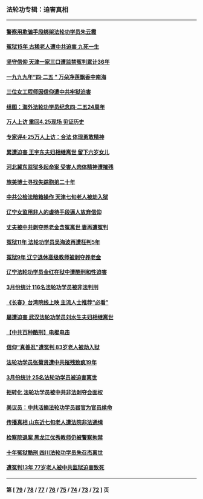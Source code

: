 ### 法轮功专辑：迫害真相
---
#### [警察用欺骗手段绑架法轮功学员朱云霞](../../pages/nf4379/n13985959.md?05030430) 
#### [冤狱15年 古稀老人遭中共迫害 九死一生](../../pages/nf4379/n13985199.md?05030430) 
#### [坚守信仰 天津一家三口遭监禁冤判累计36年](../../pages/nf4379/n13983791.md?05030430) 
#### [一九九九年“四·二五 ” 万朵净莲飘香中南海](../../pages/nf4379/n13984266.md?05030430) 
#### [三位女工程师因信仰遭中共牢狱迫害](../../pages/nf4379/n13982891.md?05030430) 
#### [组图：海外法轮功学员纪念四‧二五24周年](../../pages/nf4379/n13979790.md?05030430) 
#### [万人上访 重回4.25现场 见证历史](../../pages/nf4379/n13979775.md?05030430) 
#### [专家评4‧25万人上访：合法 体现勇敢精神](../../pages/nf4379/n13975820.md?05030430) 
#### [累遭迫害 王宇东夫妇相继离世 留下六岁女儿](../../pages/nf4379/n13977555.md?05030430) 
#### [河北冀东监狱多起命案 受害人肉体精神遭摧残](../../pages/nf4379/n13976483.md?05030430) 
#### [旅美博士寻找失踪胞弟二十年](../../pages/nf4379/n13976318.md?05030430) 
#### [中共公检法暗箱操作 天津七旬老人被劫入狱](../../pages/nf4379/n13975097.md?05030430) 
#### [辽宁女监用非人的虐待手段逼人放弃信仰](../../pages/nf4379/n13972297.md?05030430) 
#### [丈夫被中共剥夺养老金含冤离世 妻再遭冤判](../../pages/nf4379/n13970514.md?05030430) 
#### [冤狱11年 法轮功学员吴海波再遭枉判5年](../../pages/nf4379/n13966760.md?05030430) 
#### [冤狱9年 辽宁退休高级教师被剥夺养老金](../../pages/nf4379/n13969844.md?05030430) 
#### [辽宁法轮功学员金红在狱中遭酷刑和性迫害](../../pages/nf4379/n13969049.md?05030430) 
#### [3月份统计 116名法轮功学员被非法判刑](../../pages/nf4379/n13967624.md?05030430) 
#### [《长春》台湾院线上映 主流人士推荐“必看”](../../pages/nf4379/n13967751.md?05030430) 
#### [屡遭迫害 武汉法轮功学员刘水生夫妇相继离世](../../pages/nf4379/n13965806.md?05030430) 
#### [【中共百种酷刑】电棍电击](../../pages/nf4379/n13964477.md?05030430) 
#### [信仰“真善忍”遭冤判 83岁老人被劫入狱](../../pages/nf4379/n13958286.md?05030430) 
#### [法轮功学员张菊贤遭中共摧残致疯19年](../../pages/nf4379/n13962633.md?05030430) 
#### [3月份统计 25名法轮功学员被迫害离世](../../pages/nf4379/n13963851.md?05030430) 
#### [拒转化 法轮功学员被中共非法剥夺会面权](../../pages/nf4379/n13961975.md?05030430) 
#### [美议员：中共活摘法轮功学员器官为官员续命](../../pages/nf4379/n13961550.md?05030430) 
#### [传播真相 山东近七旬老人遭法院非法通缉](../../pages/nf4379/n13961068.md?05030430) 
#### [检察院退案 黑龙江优秀教师仍被警察拘禁](../../pages/nf4379/n13960361.md?05030430) 
#### [十年冤狱酷刑 四川法轮功学员朱召杰离世](../../pages/nf4379/n13959794.md?05030430) 
#### [遭冤判13年 77岁老人被中共监狱迫害致死](../../pages/nf4379/n13953812.md?05030430) 

---
#### 第 [ [79](./79.md?05030430) / [78](./78.md?05030430) / [77](./77.md?05030430) / [76](./76.md?05030430) / [75](./75.md?05030430) / [74](./74.md?05030430) / [73](./73.md?05030430) / [72](./72.md?05030430) ] 页
